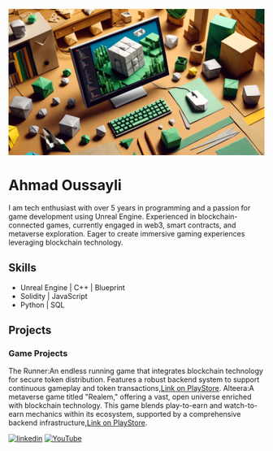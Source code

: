 
![Design and Development](https://github.com/ahmadoussayli/ahmadoussayli/blob/main/Banner.png)

# Ahmad Oussayli
I am tech enthusiast with over 5 years in programming and a passion for game development using Unreal Engine. Experienced in blockchain-connected games, currently engaged in web3, smart contracts, and metaverse exploration. Eager to create immersive gaming experiences leveraging blockchain technology.

## Skills
* Unreal Engine | C++ | Blueprint
* Solidity | JavaScript
* Python | SQL

## Projects
### Game Projects

The Runner:An endless running game that integrates blockchain technology for secure token distribution. Features a robust backend system to support continuous      gameplay and token transactions,[Link on PlayStore](https://play.google.com/store/apps/details?id=com.MarkazStudios.CguRunner).
Alteera:A metaverse game titled "Realem," offering a vast, open universe enriched with blockchain technology. This game blends play-to-earn and watch-to-earn mechanics within its ecosystem, supported by a comprehensive backend infrastructure,[Link on PlayStore](https://play.google.com/store/apps/details?id=com.CGU.Alterra&hl=en_US&gl=US).



[<img src='https://cdn.jsdelivr.net/npm/simple-icons@3.0.1/icons/linkedin.svg' alt='linkedin' height='40'>](https://www.linkedin.com/in/https://www.linkedin.com/in/ahmad-oussayli-ab8065230//)  [<img src='https://cdn.jsdelivr.net/npm/simple-icons@3.0.1/icons/youtube.svg' alt='YouTube' height='40'>](https://www.youtube.com/channel/https://www.youtube.com/channel/UCzEejP1vdBz6ldQo20M7dVg)  

